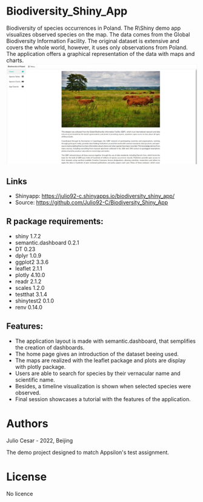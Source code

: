 # Biodiversity_Shiny_App
Biodiversity of species occurrences in Poland. The R\Shiny demo app visualizes observed species on the map. The data comes from the Global Biodiversity Information Facility. The original dataset is extensive and covers the whole world, however, it uses only observations from Poland. The application offers a graphical representation of the data with maps and charts.
![](images/shiny_app_home.jpg)

## Links
- Shinyapp: https://julio92-c.shinyapps.io/biodiversity_shiny_app/
- Source: https://github.com/Julio92-C/Biodiversity_Shiny_App

## R package requirements:
- shiny 1.7.2
- semantic.dashboard 0.2.1
- DT 0.23
- dplyr 1.0.9
- ggplot2 3.3.6
- leaflet 2.1.1
- plotly 4.10.0
- readr 2.1.2 
- scales 1.2.0
- testthat 3.1.4
- shinytest2 0.1.0
- renv 0.14.0

## Features:
- The application layout is made with semantic.dashboard, that semplifies the creation of dashboards.
- The home page gives an introduction of the dataset beeing used.
- The maps are realized with the leaflet package and plots are display with plotly package.
- Users are able to search for species by their vernacular name and scientific name.
- Besides, a timeline visualization is shown when selected species were observed.
- Final session showcases a tutorial with the features of the application.

# Authors
Julio Cesar - 2022, Beijing

The demo project designed to match Appsilon's test assignment.

# License
No licence
